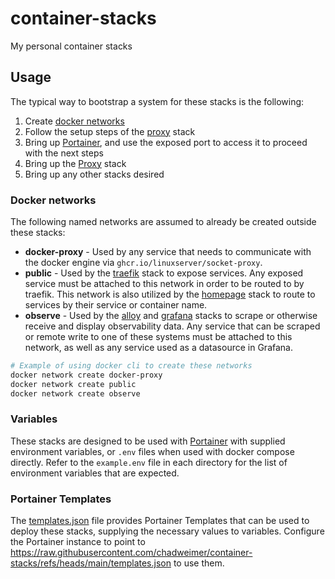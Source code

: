 # container-stacks

My personal container stacks

## Usage

The typical way to bootstrap a system for these stacks is the following:

1. Create [docker networks](#docker-networks)
1. Follow the setup steps of the [proxy](proxy/README.md) stack
1. Bring up [Portainer](portainer/compose.yaml), and use the exposed port to access it to proceed with the next steps
1. Bring up the [Proxy](proxy/compose.yaml) stack
1. Bring up any other stacks desired

### Docker networks

The following named networks are assumed to already be created outside these stacks:

- **docker-proxy** - Used by any service that needs to communicate with the docker engine via `ghcr.io/linuxserver/socket-proxy`.
- **public** - Used by the [traefik](traefik/compose.yaml) stack to expose services. Any exposed service must be attached to this network in order to be routed to by traefik. This network is also utilized by the [homepage](homepage/compose.yaml) stack to route to services by their service or container name.
- **observe** - Used by the [alloy](alloy/compose.yaml) and [grafana](grafana/compose.yaml) stacks to scrape or otherwise receive and display observability data. Any service that can be scraped or remote write to one of these systems must be attached to this network, as well as any service used as a datasource in Grafana.

```bash
# Example of using docker cli to create these networks
docker network create docker-proxy
docker network create public
docker network create observe
```

### Variables

These stacks are designed to be used with [Portainer](https://portainer.io) with supplied environment variables, or `.env` files when used with docker compose directly.
Refer to the `example.env` file in each directory for the list of environment variables that are expected.

### Portainer Templates

The [templates.json](templates.json) file provides Portainer Templates that can be used to deploy these stacks, supplying the necessary values to variables.
Configure the Portainer instance to point to <https://raw.githubusercontent.com/chadweimer/container-stacks/refs/heads/main/templates.json> to use them.

